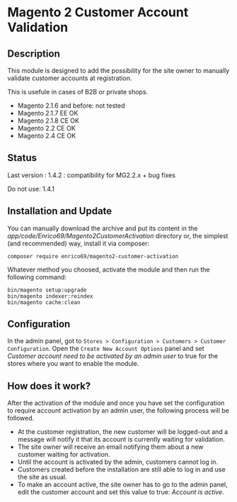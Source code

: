 # Magento 2 Customer Account Validation

## Description

This module is designed to add the possibility for the site owner to manually validate customer accounts at registration.

This is usefule in cases of B2B or private shops.

* Magento 2.1.6 and before: not tested
* Magento 2.1.7 EE OK
* Magento 2.1.8 CE OK
* Magento 2.2 CE OK
* Magento 2.4 CE OK

## Status

Last version : 1.4.2 : compatibility for MG2.2.x + bug fixes

Do not use: 1.4.1

## Installation and Update

You can manually download the archive and put its content in the _app/code/Enrico69/Magento2CustomerActivation_ directory 
or, the simplest (and recommended) way, install it via composer:

```
composer require enrico69/magento2-customer-activation
```

Whatever method you choosed, activate the module and then run the following command:

```
bin/magento setup:upgrade
bin/magento indexer:reindex
bin/magento cache:clean
```

## Configuration

In the admin panel, got to `Stores > Configuration > Customers > Customer Configuration`.
Open the `Create New Account Options` panel and set _Customer account need to be activated by an admin user_ to true 
for the stores where you want to enable the module.

## How does it work?

After the activation of the module and once you have set the configuration to require account
activation by an admin user, the following process will be followed.

* At the customer registration, the new customer will be logged-out and a message
will notify it that its account is currently waiting for validation.
* The site owner will receive an email notifying them about a new customer waiting for activation.
* Until the account is activated by the admin, customers cannot log in.
* Customers created before the installation are still able to log in and use the site as usual.
* To make an account active, the site owner has to go to the admin panel, edit the 
customer account and set this value to true: _Account is active_.
